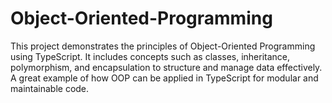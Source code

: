 # Object-Oriented-Programming
This project demonstrates the principles of Object-Oriented Programming using TypeScript. It includes concepts such as classes, inheritance, polymorphism, and encapsulation to structure and manage data effectively. A great example of how OOP can be applied in TypeScript for modular and maintainable code.
